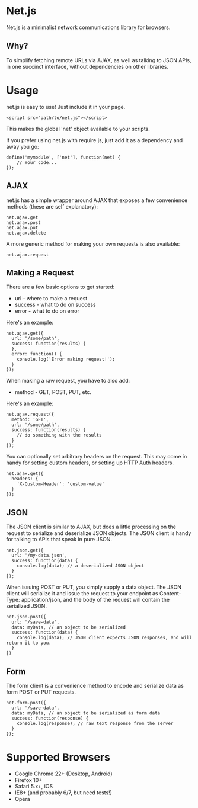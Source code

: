 Net.js
======

Net.js is a minimalist network communications library for browsers.

Why?
----

To simplify fetching remote URLs via AJAX, as well as talking to JSON APIs, in one succinct interface, without dependencies on other libraries.

Usage
=====

net.js is easy to use! Just include it in your page.

    <script src="path/to/net.js"></script>
	
This makes the global 'net' object available to your scripts.

If you prefer using net.js with require.js, just add it as a dependency and away you go:

    define('mymodule', ['net'], function(net) {
	    // Your code...
	});
	
AJAX
----

net.js has a simple wrapper around AJAX that exposes a few convenience methods (these are self explanatory):

    net.ajax.get
	net.ajax.post
	net.ajax.put
	net.ajax.delete

A more generic method for making your own requests is also available:

    net.ajax.request
	
Making a Request
----------------

There are a few basic options to get started:

* url - where to make a request
* success - what to do on success
* error - what to do on error

Here's an example:

    net.ajax.get({
      url: '/some/path',
	  success: function(results) {
	  },
	  error: function() {
        console.log('Error making request!');
	  }
	});
	

When making a raw request, you have to also add:

* method - GET, POST, PUT, etc.

Here's an example:

    net.ajax.request({
	  method: 'GET',
      url: '/some/path',
	  success: function(results) {
        // do something with the results
	  }
	});


You can optionally set arbitrary headers on the request. This may come
in handy for setting custom headers, or setting up HTTP Auth headers.

	net.ajax.get({
	  headers: {
        'X-Custom-Header': 'custom-value'
	  }
	});


JSON
----

The JSON client is similar to AJAX, but does a little processing on the request
to serialize and deserialize JSON objects. The JSON client is handy for talking
to APIs that speak in pure JSON.


	net.json.get({
      url: '/my-data.json',
	  success: function(data) {
        console.log(data); // a deserialized JSON object
	  }
	});
	

When issuing POST or PUT, you simply supply a data object. The JSON client will serialize
it and issue the request to your endpoint as Content-Type: application/json, and the body
of the request will contain the serialized JSON.


	net.json.post({
  	  url: '/save-data',
      data: myData, // an object to be serialized
      success: function(data) {
        console.log(data); // JSON client expects JSON responses, and will return it to you.
      }
	})


Form
----

The form client is a convenience method to encode and serialize data as form POST or PUT requests.


    net.form.post({
  	  url: '/save-data',
      data: myData, // an object to be serialized as form data
      success: function(response) {
        console.log(response); // raw text response from the server
      }
    });


Supported Browsers
==================

* Google Chrome 22+ (Desktop, Android)
* Firefox 10+
* Safari 5.x+, iOS
* IE8+ (and probably 6/7, but need tests!)
* Opera

